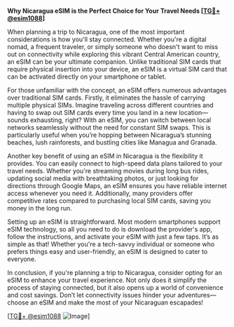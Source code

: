 **Why Nicaragua eSIM is the Perfect Choice for Your Travel Needs [[TG💪+ @esim1088](https://t.me/s/esim1088)]**

When planning a trip to Nicaragua, one of the most important considerations is how you'll stay connected. Whether you're a digital nomad, a frequent traveler, or simply someone who doesn't want to miss out on connectivity while exploring this vibrant Central American country, an eSIM can be your ultimate companion. Unlike traditional SIM cards that require physical insertion into your device, an eSIM is a virtual SIM card that can be activated directly on your smartphone or tablet.

For those unfamiliar with the concept, an eSIM offers numerous advantages over traditional SIM cards. Firstly, it eliminates the hassle of carrying multiple physical SIMs. Imagine traveling across different countries and having to swap out SIM cards every time you land in a new location—sounds exhausting, right? With an eSIM, you can switch between local networks seamlessly without the need for constant SIM swaps. This is particularly useful when you’re hopping between Nicaragua’s stunning beaches, lush rainforests, and bustling cities like Managua and Granada.

Another key benefit of using an eSIM in Nicaragua is the flexibility it provides. You can easily connect to high-speed data plans tailored to your travel needs. Whether you're streaming movies during long bus rides, updating social media with breathtaking photos, or just looking for directions through Google Maps, an eSIM ensures you have reliable internet access whenever you need it. Additionally, many providers offer competitive rates compared to purchasing local SIM cards, saving you money in the long run.

Setting up an eSIM is straightforward. Most modern smartphones support eSIM technology, so all you need to do is download the provider's app, follow the instructions, and activate your eSIM with just a few taps. It’s as simple as that! Whether you're a tech-savvy individual or someone who prefers things easy and user-friendly, an eSIM is designed to cater to everyone.

In conclusion, if you're planning a trip to Nicaragua, consider opting for an eSIM to enhance your travel experience. Not only does it simplify the process of staying connected, but it also opens up a world of convenience and cost savings. Don’t let connectivity issues hinder your adventures—choose an eSIM and make the most of your Nicaraguan escapades!

[[TG💪+ @esim1088](https://t.me/s/esim1088) ![Image](https://i.postimg.cc/Y0z9fWf4/image.png)]